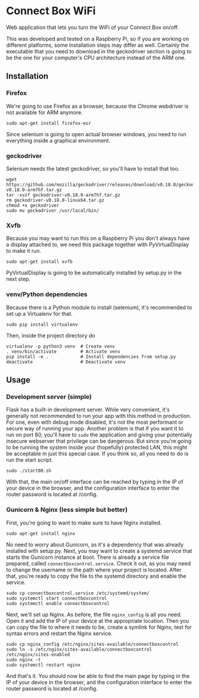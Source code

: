 # Connect Box WiFi
Web application that lets you turn the WiFi of your Connect Box on/off.

This was developed and tested on a Raspberry Pi, so if you are working on
different platforms, some installation steps may differ as well. Certainly
the executable that you need to download in the geckodriver section is going
to be the one for your computer's CPU architecture instead of the ARM one.

## Installation
### Firefox
We're going to use Firefox as a browser, because the Chrome webdriver is
not available for ARM anymore.
```
sudo apt-get install firefox-esr
```
Since selenium is going to open actual browser windows, you need to run
everything inside a graphical environment.

### geckodriver
Selenium needs the latest geckodriver, so you'll have to install that too.
```
wget https://github.com/mozilla/geckodriver/releases/download/v0.18.0/geckodriver-v0.18.0-arm7hf.tar.gz
tar -xvzf geckodriver-v0.18.0-arm7hf.tar.gz
rm geckodriver-v0.18.0-linux64.tar.gz
chmod +x geckodriver
sudo mv geckodriver /usr/local/bin/
```

### Xvfb
Because you may want to run this on a Raspberry Pi you don't always have a
display attached to, we need this package together with PyVirtualDisplay to
make it run.
```
sudo apt-get install xvfb
```
PyVirtualDisplay is going to be automatically installed by setup.py in the next
step.

### venv/Python dependencies
Because there is a Python module to install (selenium), it's recommended to set
up a Virtualenv for that.
```
sudo pip install virtualenv
```
Then, inside the project directory do
```
virtualenv -p python3 venv  # Create venv
. venv/bin/activate         # Activate venv
pip install -e .            # Install dependencies from setup.py
deactivate                  # Deactivate venv
```

## Usage
### Development server (simple)
Flask has a built-in development server. While very convenient, it's generally
not recommended to run your app with this method in production. For one, even
with debug mode disabled, it's not the most performant or secure way of running
your app. Another problem is that if you want it to run on port 80, you'll have
to `sudo` the application and giving your potentially insecure webserver that
privilege can be dangerous.
But since you're going to be running the system inside your (hopefully)
protected LAN, this might be acceptable in just this special case.
If you think so, all you need to do is run the start script.
```
sudo ./start80.sh
```
With that, the main on/off interface can be reached by typing in the IP of your
device in the browser, and the configuration interface to enter the router
password is located at <IP>/config.

### Gunicorn & Nginx (less simple but better)
First, you're going to want to make sure to have Nginx installed.
```
sudo apt-get install nginx
```
No need to worry about Gunicorn, as it's a dependency that was already
installed with setup.py. Next, you may want to create a systemd service that
starts the Gunicorn instance at boot. There is already a service file
prepared, called `connectboxcontrol.service`. Check it out, as you may need
to change the username or the path where your project is located. After that,
you're ready to copy the file to the systemd directory and enable the service.
```
sudo cp connectboxcontrol.service /etc/systemd/system/
sudo systemctl start connectboxcontrol
sudo systemctl enable connectboxcontrol
```
Next, we'll set up Nginx. As before, the file `nginx_config` is all you need.
Open it and add the IP of your device at the appropriate location. Then you
can copy the file to where it needs to be, create a symlink for Nginx, test
for syntax errors and restart the Nginx service.
```
sudo cp nginx_config /etc/nginx/sites-available/connectboxcontrol
sudo ln -s /etc/nginx/sites-available/connectboxcontrol /etc/nginx/sites-enabled
sudo nginx -t
sudo systemctl restart nginx
```
And that's it. You should now be able to find the main page by typing in the
IP of your device in the browser, and the configuration interface to enter the
router password is located at <IP>/config.
